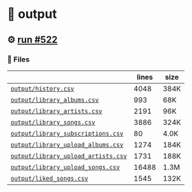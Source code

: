 # 📝  output 

## ⚙️ [run #522](https://github.com/jwenerd/ytm-dl/actions/runs/8106129092)

### 📁 Files

|                                                                         |lines|size|
|-------------------------------------------------------------------------|-----|----|
|[`output/history.csv` ](output/history.csv)                              |4048 |384K|
|[`output/library_albums.csv` ](output/library_albums.csv)                |993  |68K |
|[`output/library_artists.csv` ](output/library_artists.csv)              |2191 |96K |
|[`output/library_songs.csv` ](output/library_songs.csv)                  |3886 |324K|
|[`output/library_subscriptions.csv` ](output/library_subscriptions.csv)  |80   |4.0K|
|[`output/library_upload_albums.csv` ](output/library_upload_albums.csv)  |1274 |184K|
|[`output/library_upload_artists.csv` ](output/library_upload_artists.csv)|1731 |188K|
|[`output/library_upload_songs.csv` ](output/library_upload_songs.csv)    |16488|1.3M|
|[`output/liked_songs.csv` ](output/liked_songs.csv)                      |1545 |132K|